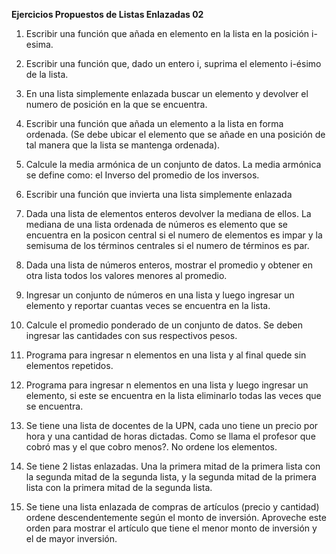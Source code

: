 **Ejercicios Propuestos de Listas Enlazadas 02**

1) Escribir una función que añada en elemento en la lista en la posición i-esima.

2) Escribir una función que, dado un entero i, suprima el elemento i-ésimo de la lista.

3) En una lista simplemente enlazada buscar un elemento y devolver el numero de posición en
la que se encuentra.

4) Escribir una función que añada un elemento a la lista en forma ordenada. (Se debe ubicar
el elemento que se añade en una posición de tal manera que la lista se mantenga ordenada).

5) Calcule la media armónica de un conjunto de datos. La media armónica se define como: el
Inverso del promedio de los inversos.

6) Escribir una función que invierta una lista simplemente enlazada

7) Dada una lista de elementos enteros devolver la mediana de ellos. La mediana de una lista
ordenada de números es elemento que se encuentra en la posicon central si el numero de
elementos es impar y la semisuma de los términos centrales si el numero de términos es
par.

8) Dada una lista de números enteros, mostrar el promedio y obtener en otra lista todos los
valores menores al promedio.

9) Ingresar un conjunto de números en una lista y luego ingresar un elemento y reportar
cuantas veces se encuentra en la lista.

10) Calcule el promedio ponderado de un conjunto de datos. Se deben ingresar las cantidades
con sus respectivos pesos.

11) Programa para ingresar n elementos en una lista y al final quede sin elementos repetidos.

12) Programa para ingresar n elementos en una lista y luego ingresar un elemento, si este se
encuentra en la lista eliminarlo todas las veces que se encuentra.

13) Se tiene una lista de docentes de la UPN, cada uno tiene un precio por hora y una cantidad
de horas dictadas. Como se llama el profesor que cobró mas y el que cobro menos?. No
ordene los elementos.

14) Se tiene 2 listas enlazadas. Una la primera mitad de la primera lista con la segunda mitad de
la segunda lista, y la segunda mitad de la primera lista con la primera mitad de la segunda
lista.

15) Se tiene una lista enlazada de compras de artículos (precio y cantidad) ordene
descendentemente según el monto de inversión. Aproveche este orden para mostrar el
artículo que tiene el menor monto de inversión y el de mayor inversión.
